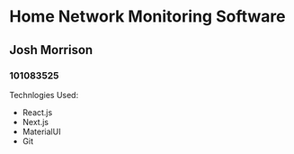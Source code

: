 # Home Network Monitoring Software

## Josh Morrison

### 101083525

Technlogies Used:

- React.js
- Next.js
- MaterialUI
- Git
